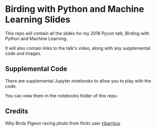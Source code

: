 # Birding with Python and Machine Learning Slides

This repo will contain all the slides for my 2018 Pycon talk, Birding with Python and Machine Learning.

It will also contain links to the talk's video, along with any supplemental code and images.

## Supplemental Code

There are supplemental Jupyter notebooks to allow you to play with the code.

You can view them in the notebooks folder of this repo.

## Credits 

Why Birds Pigeon racing photo from flickr user [ribarnica](https://www.flickr.com/photos/ribarnica/9175201834/).
